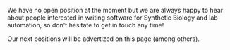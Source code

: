 We have no open position at the moment but we are always happy to hear about
people interested in writing software for Synthetic Biology and lab automation,
so don't hesitate to get in touch any time!

Our next positions will be advertized on this page (among others).
